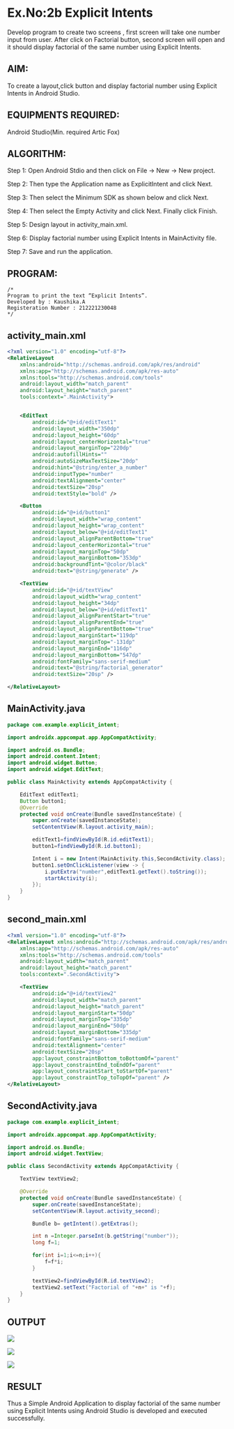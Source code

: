 
# Ex.No:2b Explicit Intents

Develop program to create two screens , first screen will take one number input from user. After click on Factorial button, second screen will open and it should display factorial of the same number using Explicit Intents.


## AIM:

To create a layout,click button and display factorial number using Explicit Intents in Android Studio.

## EQUIPMENTS REQUIRED:

Android Studio(Min. required Artic Fox)

## ALGORITHM:

Step 1: Open Android Stdio and then click on File -> New -> New project.

Step 2: Then type the Application name as ExplicitIntent and click Next. 

Step 3: Then select the Minimum SDK as shown below and click Next.

Step 4: Then select the Empty Activity and click Next. Finally click Finish.

Step 5: Design layout in activity_main.xml.

Step 6: Display factorial number using Explicit Intents in MainActivity file.

Step 7: Save and run the application.

## PROGRAM:
```
/*
Program to print the text “Explicit Intents”.
Developed by : Kaushika.A
Registeration Number : 212221230048
*/
```
## activity_main.xml
```xml
<?xml version="1.0" encoding="utf-8"?>
<RelativeLayout
    xmlns:android="http://schemas.android.com/apk/res/android"
    xmlns:app="http://schemas.android.com/apk/res-auto"
    xmlns:tools="http://schemas.android.com/tools"
    android:layout_width="match_parent"
    android:layout_height="match_parent"
    tools:context=".MainActivity">


    <EditText
        android:id="@+id/editText1"
        android:layout_width="350dp"
        android:layout_height="60dp"
        android:layout_centerHorizontal="true"
        android:layout_marginTop="220dp"
        android:autofillHints=""
        android:autoSizeMaxTextSize="20dp"
        android:hint="@string/enter_a_number"
        android:inputType="number"
        android:textAlignment="center"
        android:textSize="20sp"
        android:textStyle="bold" />

    <Button
        android:id="@+id/button1"
        android:layout_width="wrap_content"
        android:layout_height="wrap_content"
        android:layout_below="@+id/editText1"
        android:layout_alignParentBottom="true"
        android:layout_centerHorizontal="true"
        android:layout_marginTop="50dp"
        android:layout_marginBottom="353dp"
        android:backgroundTint="@color/black"
        android:text="@string/generate" />

    <TextView
        android:id="@+id/textView"
        android:layout_width="wrap_content"
        android:layout_height="34dp"
        android:layout_below="@+id/editText1"
        android:layout_alignParentStart="true"
        android:layout_alignParentEnd="true"
        android:layout_alignParentBottom="true"
        android:layout_marginStart="119dp"
        android:layout_marginTop="-131dp"
        android:layout_marginEnd="116dp"
        android:layout_marginBottom="547dp"
        android:fontFamily="sans-serif-medium"
        android:text="@string/factorial_generator"
        android:textSize="20sp" />

</RelativeLayout>
```
## MainActivity.java
```java
package com.example.explicit_intent;

import androidx.appcompat.app.AppCompatActivity;

import android.os.Bundle;
import android.content.Intent;
import android.widget.Button;
import android.widget.EditText;

public class MainActivity extends AppCompatActivity {

    EditText editText1;
    Button button1;
    @Override
    protected void onCreate(Bundle savedInstanceState) {
        super.onCreate(savedInstanceState);
        setContentView(R.layout.activity_main);

        editText1=findViewById(R.id.editText1);
        button1=findViewById(R.id.button1);

        Intent i = new Intent(MainActivity.this,SecondActivity.class);
        button1.setOnClickListener(view -> {
            i.putExtra("number",editText1.getText().toString());
            startActivity(i);
        });
    }
}
```
## second_main.xml
```xml
<?xml version="1.0" encoding="utf-8"?>
<RelativeLayout xmlns:android="http://schemas.android.com/apk/res/android"
    xmlns:app="http://schemas.android.com/apk/res-auto"
    xmlns:tools="http://schemas.android.com/tools"
    android:layout_width="match_parent"
    android:layout_height="match_parent"
    tools:context=".SecondActivity">

    <TextView
        android:id="@+id/textView2"
        android:layout_width="match_parent"
        android:layout_height="match_parent"
        android:layout_marginStart="50dp"
        android:layout_marginTop="335dp"
        android:layout_marginEnd="50dp"
        android:layout_marginBottom="335dp"
        android:fontFamily="sans-serif-medium"
        android:textAlignment="center"
        android:textSize="20sp"
        app:layout_constraintBottom_toBottomOf="parent"
        app:layout_constraintEnd_toEndOf="parent"
        app:layout_constraintStart_toStartOf="parent"
        app:layout_constraintTop_toTopOf="parent" />
</RelativeLayout>
```
## SecondActivity.java
```java
package com.example.explicit_intent;

import androidx.appcompat.app.AppCompatActivity;

import android.os.Bundle;
import android.widget.TextView;

public class SecondActivity extends AppCompatActivity {

    TextView textView2;

    @Override
    protected void onCreate(Bundle savedInstanceState) {
        super.onCreate(savedInstanceState);
        setContentView(R.layout.activity_second);

        Bundle b= getIntent().getExtras();

        int n =Integer.parseInt(b.getString("number"));
        long f=1;

        for(int i=1;i<=n;i++){
            f=f*i;
        }

        textView2=findViewById(R.id.textView2);
        textView2.setText("Factorial of "+n+" is "+f);
    }
}
```
## OUTPUT
![](1.png)

![](2.png)

![](3.png)

## RESULT
Thus a Simple Android Application to display factorial of the same number using Explicit Intents using Android Studio is developed and executed successfully.
